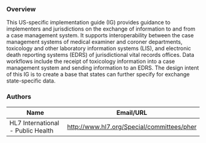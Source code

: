 ### Overview

This US-specific implementation guide (IG) provides guidance to implementers and jurisdictions on the exchange of information to and from a case management system. It supports interoperability between the case management systems of medical examiner and coroner departments, toxicology and other laboratory information systems (LIS), and electronic death reporting systems (EDRS) of jurisdictional vital records offices. Data workflows include the receipt of toxicology information into a case management system and sending information to an EDRS. The design intent of this IG is to create a base that states can further specify for exchange state-specific data.



### Authors

<table>
<thead>
<tr>
<th>Name</th>
<th>Email/URL</th>
</tr>
</thead>
<tbody>
<tr>
<td>HL7 International - Public Health</td>
<td><a href="http://www.hl7.org/Special/committees/pher" target="_new">http://www.hl7.org/Special/committees/pher</a></td>
</tr>
</tbody>
</table>


